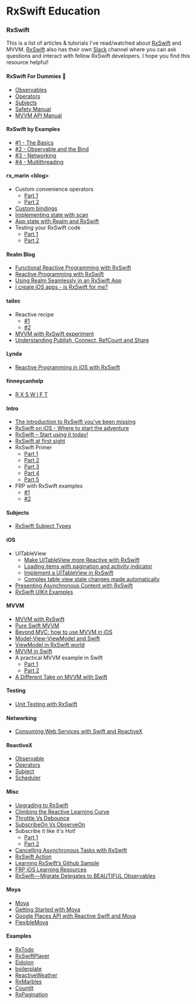 # RxSwift Education
 
### RxSwift

This is a list of articles & tutorials I've read/watched about [RxSwift](https://github.com/ReactiveX/RxSwift) and MVVM. [RxSwift](https://github.com/ReactiveX/RxSwift) also has their own [Slack](http://rxswift-slack.herokuapp.com/) channel where you can ask questions and interact with fellow RxSwift developers. I hope you find this resource helpful!  

#### RxSwift For Dummies 🐣
* [Observables](http://swiftpearls.com/RxSwift-for-dummies-1-Observables.html)
* [Operators](http://swiftpearls.com/RxSwift-for-dummies-2-Operators.html)
* [Subjects](http://swiftpearls.com/RxSwift-for-dummies-3-Subjects.html)
* [Safety Manual](http://swiftpearls.com/RxSwift-Safety-Manual.html)
* [MVVM API Manual](http://swiftpearls.com/mvvm-state-manage.html)

#### RxSwift by Examples
* [#1 - The Basics](http://www.thedroidsonroids.com/blog/ios/rxswift-by-examples-1-the-basics/)
* [#2 - Observable and the Bind](http://www.thedroidsonroids.com/blog/ios/rxswift-by-examples-2-observable-and-the-bind/)
* [#3 - Networking](http://www.thedroidsonroids.com/blog/ios/rxswift-examples-3-networking/)
* [#4 - Multithreading](http://www.thedroidsonroids.com/blog/ios/rxswift-examples-4-multithreading/)

#### rx_marin \<blog\>
* Custom convenience operators
	* [Part 1](http://rx-marin.com/post/rxswift-rxcocoa-custom-convenience-operators-part1/)
	* [Part 2](http://rx-marin.com/post/rxswift-rxcocoa-custom-convenience-operators-part2/)
* [Custom bindings](http://rx-marin.com/post/rxswift-rxcocoa-custom-bindings/)
* [Implementing state with scan](http://rx-marin.com/post/rxswift-state-with-scan/)
* [App state with Realm and RxSwift](http://rx-marin.com/post/rxswift-realm-reactive-app-settings/)
* Testing your RxSwift code
	* [Part 1](http://rx-marin.com/post/rxswift-rxtests-unit-tests/)
	* [Part 2](http://rx-marin.com/post/rxswift-rxtests-unit-tests-part-2/)

#### Realm Blog
* [Functional Reactive Programming with RxSwift](https://realm.io/news/slug-max-alexander-functional-reactive-rxswift/)
* [Reactive Programming with RxSwift](https://realm.io/news/altconf-scott-gardner-reactive-programming-with-rxswift/)
* [Using Realm Seamlessly in an RxSwift App](https://realm.io/news/marin-todorov-realm-rxswift/)
* [I create iOS apps - is RxSwift for me?](https://realm.io/news/tryswift-Marin-Todorov-I-create-iOS-apps-is-RxSwift-for-me/?utm_source=ios-list&utm_medium=email&utm_content=ios-content)

#### tailec
* Reactive recipe
	* [#1](http://www.tailec.com/blog/Reactive-recipe-1)
	* [#2](http://www.tailec.com/blog/Reactive-recipe-2)
* [MVVM with RxSwift experiment](http://www.tailec.com/blog/mvvm-with-rxswift-experiment)
* [Understanding Publish, Connect, RefCount and Share](http://www.tailec.com/blog/understanding-publish-connect-refcount-share)

#### Lynda
* [Reactive Programming in iOS with RxSwift](https://www.lynda.com/Swift-tutorials/Reactive-Programming-iOS-RxSwift/494421-2.html)

#### finneycanhelp
* [R X S W I F T](http://www.finneycanhelp.com/tag/rxswift/)

#### Intro
* [The introduction to RxSwift you've been missing](https://github.com/DTVD/The-introduction-to-RxSwift-you-have-been-missing)
* [RxSwift on iOS - Where to start the adventure](https://blog.autsoft.hu/rxswift-on-ios-where-to-start-the-adventure/)
* [RxSwift – Start using it today!](http://adamborek.com/practical-introduction-rxswift/)
* [RxSwift at first sight](https://blog.alltheflow.com/rxswift-at-first-sight/)
* RxSwift Primer
	* [Part 1](https://www.caseyliss.com/2016/12/15/rxswift-primer-part-1)
	* [Part 2](https://www.caseyliss.com/2016/12/16/rxswift-primer-part-2)
	* [Part 3](https://www.caseyliss.com/2016/12/19/rxswift-primer-part-3)
	* [Part 4](https://www.caseyliss.com/2016/12/20/rxswift-primer-part-4)
	* [Part 5](https://www.caseyliss.com/2016/12/21/rxswift-primer-part-5)
* FRP with RxSwift examples
	* [#1](https://medium.com/@tuyenbq/frp-with-rxswift-examples-1-3359aac3c60c#.3n7tdd58q)
	* [#2](https://medium.com/@tuyenbq/frp-with-rxswift-examples-2-7e4bb5e3fc0e#.cbktf9m6n)

#### Subjects
* [RxSwift Subject Types](http://www.tailec.com/blog/understanding-publish-connect-refcount-share)

#### iOS
* UITableView
	* [Make UITableView more Reactive with RxSwift](http://yannickloriot.com/2016/01/make-uitableview-reactive-with-rxswift/)
	* [Loading items with pagination and activity indicator](https://alttab.co/blog/2016/06/21/loading-items-with-pagination-and-activity-indicator-using-rxswift/)
	* [Implement a UITableView in RxSwift](http://blog.patrickbalestra.com/post/139058887796/implement-a-uitableview-in-rxswift)
	* [Complex table view state changes made automatically](https://medium.com/@charlag/complex-table-view-state-changes-made-automatically-99096ad0672b#.i8zhxgtlv)
* [Presenting Asynchronous Content with RxSwift](http://www.thomasvisser.me/2016/08/03/rxswift-loading/)
* [RxSwift UIKit Examples](https://gist.github.com/KentarouKanno/2feb5fd162cd0b66e26ed883ebccf6fe)

#### MVVM
* [MVVM with RxSwift](https://realm.io/news/slug-max-alexander-mvvm-rxswift/)
* [Pure Swift MVVM](https://www.mobiledefense.com/blog/2016/02/07/pure-swift-mvvm/)
* [Beyond MVC: how to use MVVM in iOS](https://stfalcon.com/en/blog/post/beyond-mvc-how-to-use-MVVM-in-iOS)
* [Model-View-ViewModel and Swift](https://cocoacasts.com/swift-and-model-view-viewmodel-in-practice/)
* [ViewModel in RxSwift world](https://medium.com/@SergDort/viewmodel-in-rxswift-world-13d39faa2cf5#.ot9lyl5n9)
* [MVVM in Swift](http://artsy.github.io/blog/2015/09/24/mvvm-in-swift/)
* A practical MVVM example in Swift
	* [Part 1](http://candycode.io/a-practical-mvvm-example-in-swift-part-1/) 
	* [Part 2](http://candycode.io/a-practical-mvvm-example-in-swift-part-2/)
* [A Different Take on MVVM with Swift](http://rasic.info/a-different-take-on-mvvm-with-swift/)

#### Testing
* [Unit Testing with RxSwift](http://www.pangers.com/blog/2016/3/1/unit-testing-with-rxswift)

#### Networking
* [Consuming Web Services with Swift and ReactiveX](https://medium.com/@gonzalezreal/consuming-web-services-with-swift-and-rx-71b87b0f9a4e#.xgndogfd9)

#### ReactiveX
* [Observable](http://reactivex.io/documentation/observable.html)
* [Operators](http://reactivex.io/documentation/operators.html)
* [Subject](http://reactivex.io/documentation/subject.html)
* [Scheduler](http://reactivex.io/documentation/scheduler.html)

#### Misc
* [Upgrading to RxSwift](http://artsy.github.io/blog/2015/12/08/reactive-cocoa-to-rxswift/)
* [Climbing the Reactive Learning Curve](https://medium.com/@clozach/climbing-the-reactive-learning-curve-4a03fa8d17ae#.19wwhdep4)
* [Throttle Vs Debounce](http://www.pangers.com/blog/2016/1/29/throttle-vs-debounce)
* [SubscribeOn Vs ObserveOn](http://www.pangers.com/blog/2016/2/7/subscribeon-vs-observeon)
* Subscribe it like it's Hot!
	* [Part 1](http://www.pangers.com/blog/2016/2/20/subscribe-it-like-its-hot)
	* [Part 2](http://www.pangers.com/blog/2016/2/21/subscribe-it-like-its-hot-pt-2)
* [Cancelling Asynchronous Tasks with RxSwift](https://blog.propellerlabs.co/cancelling-asynchronous-tasks-with-rxswift-1ab243dde7a#.6nb59q94q)
* [RxSwift Action](http://www.sm-cloud.com/rxswift-action/)
* [Learning RxSwift’s Github Sample](http://zh-wang.github.io/blog/2015/10/27/learning-rxswifts-github-sample/)
* [FRP iOS Learning Resources](https://gist.github.com/JaviLorbada/4a7bd6129275ebefd5a6)
* [RxSwift — Migrate Delegates to BEAUTIFUL Observables](https://medium.com/@maxofeden/rxswift-migrate-delegates-to-beautiful-observables-3e606a863048#.f9g3kkmg5)

#### Moya
* [Moya](https://github.com/Moya/Moya)
* [Getting Started with Moya](http://marginalfutility.net/2015/10/04/moya/)
* [Google Places API with Reactive Swift and Moya](https://medium.com/cocoaacademymag/google-places-api-with-rxswift-rxcocoa-and-moya-ed5832fe7387#.tl2olwwfq)
* [FlexibleMoya](https://github.com/sunshinejr/FlexibleMoya)

#### Examples
* [RxTodo](https://github.com/devxoul/RxTodo)
* [RxSwiftPlayer](https://github.com/scotteg/RxSwiftPlayer)
* [Eidolon](https://github.com/artsy/eidolon)
* [boilerplate](https://github.com/tailec/boilerplate#github-api-client)
* [ReactiveWeather](https://github.com/marinbenc/ReactiveWeatherExample)
* [RxMarbles](https://github.com/RxSwiftCommunity/RxMarbles)
* [CountIt](https://github.com/PiXeL16/CountItApp)
* [RxPagination](https://github.com/tryswift/RxPagination)